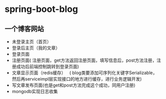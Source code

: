 # spring-boot-blog
## 一个博客网站

* 未登录主页（首页）
* 登录后主页（我的文章）
* 登录页面
* 注册页面( 注册页面，get方法返回注册页面，填写信息后，post方法注册，注册成功后前端控制跳转到登录页面)
* 文章显示页面（redis缓存）
  
 ( blog类要添加可序列化关键字Serializable，然后再serviceimpl层实现接口的地方进行缓存，进行业务逻辑开发)
* 写文章发布页面(也是get和post方法完成这个成功，同用户注册)
* mongodb实现日志收集
